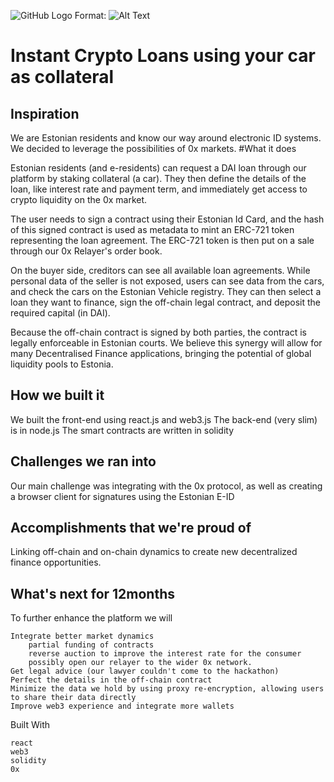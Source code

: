 ![GitHub Logo](./client/images/screenshot.jpg)
Format: ![Alt Text](url)


# Instant Crypto Loans using your car as collateral

## Inspiration

We are Estonian residents and know our way around electronic ID systems. We decided to leverage the possibilities of 0x markets.
#What it does

Estonian residents (and e-residents) can request a DAI loan through our platform by staking collateral (a car). They then define the details of the loan, like interest rate and payment term, and immediately get access to crypto liquidity on the 0x market.

The user needs to sign a contract using their Estonian Id Card, and the hash of this signed contract is used as metadata to mint an ERC-721 token representing the loan agreement. The ERC-721 token is then put on a sale through our 0x Relayer's order book.

On the buyer side, creditors can see all available loan agreements. While personal data of the seller is not exposed, users can see data from the cars, and check the cars on the Estonian Vehicle registry. They can then select a loan they want to finance, sign the off-chain legal contract, and deposit the required capital (in DAI).

Because the off-chain contract is signed by both parties, the contract is legally enforceable in Estonian courts. We believe this synergy will allow for many Decentralised Finance applications, bringing the potential of global liquidity pools to Estonia.
## How we built it

We built the front-end using react.js and web3.js The back-end (very slim) is in node.js The smart contracts are written in solidity
## Challenges we ran into

Our main challenge was integrating with the 0x protocol, as well as creating a browser client for signatures using the Estonian E-ID
## Accomplishments that we're proud of

Linking off-chain and on-chain dynamics to create new decentralized finance opportunities.
## What's next for 12months

To further enhance the platform we will

    Integrate better market dynamics
        partial funding of contracts
        reverse auction to improve the interest rate for the consumer
        possibly open our relayer to the wider 0x network.
    Get legal advice (our lawyer couldn't come to the hackathon)
    Perfect the details in the off-chain contract
    Minimize the data we hold by using proxy re-encryption, allowing users to share their data directly
    Improve web3 experience and integrate more wallets

Built With

    react
    web3
    solidity
    0x

